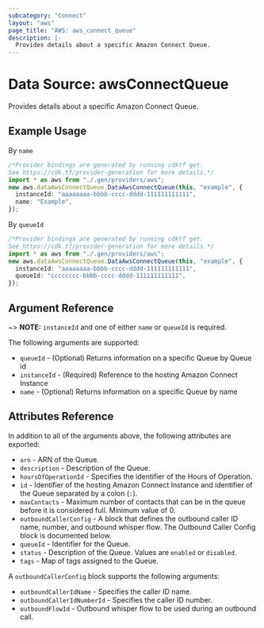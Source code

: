```yaml
---
subcategory: "Connect"
layout: "aws"
page_title: "AWS: aws_connect_queue"
description: |-
  Provides details about a specific Amazon Connect Queue.
---
```


# Data Source: awsConnectQueue

Provides details about a specific Amazon Connect Queue.

## Example Usage

By `name`

```typescript
/*Provider bindings are generated by running cdktf get.
See https://cdk.tf/provider-generation for more details.*/
import * as aws from "./.gen/providers/aws";
new aws.dataAwsConnectQueue.DataAwsConnectQueue(this, "example", {
  instanceId: "aaaaaaaa-bbbb-cccc-dddd-111111111111",
  name: "Example",
});

```

By `queueId`

```typescript
/*Provider bindings are generated by running cdktf get.
See https://cdk.tf/provider-generation for more details.*/
import * as aws from "./.gen/providers/aws";
new aws.dataAwsConnectQueue.DataAwsConnectQueue(this, "example", {
  instanceId: "aaaaaaaa-bbbb-cccc-dddd-111111111111",
  queueId: "cccccccc-bbbb-cccc-dddd-111111111111",
});

```

## Argument Reference

\~> **NOTE:** `instanceId` and one of either `name` or `queueId` is required.

The following arguments are supported:

* `queueId` - (Optional) Returns information on a specific Queue by Queue id
* `instanceId` - (Required) Reference to the hosting Amazon Connect Instance
* `name` - (Optional) Returns information on a specific Queue by name

## Attributes Reference

In addition to all of the arguments above, the following attributes are exported:

* `arn` - ARN of the Queue.
* `description` - Description of the Queue.
* `hoursOfOperationId` - Specifies the identifier of the Hours of Operation.
* `id` - Identifier of the hosting Amazon Connect Instance and identifier of the Queue separated by a colon (`:`).
* `maxContacts` - Maximum number of contacts that can be in the queue before it is considered full. Minimum value of 0.
* `outboundCallerConfig` - A block that defines the outbound caller ID name, number, and outbound whisper flow. The Outbound Caller Config block is documented below.
* `queueId` - Identifier for the Queue.
* `status` - Description of the Queue. Values are `enabled` or `disabled`.
* `tags` - Map of tags assigned to the Queue.

A `outboundCallerConfig` block supports the following arguments:

* `outboundCallerIdName` - Specifies the caller ID name.
* `outboundCallerIdNumberId` - Specifies the caller ID number.
* `outboundFlowId` - Outbound whisper flow to be used during an outbound call.
